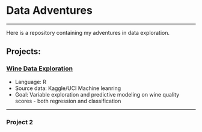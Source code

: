 # Data Adventures
----------------

Here is a repository containing my adventures in data exploration.  

## Projects:

### [Wine Data Exploration](https://github.com/jangier/DATA_PROJECTS/blob/master/Kaggle_Wine_Test.md)
* Language: R
* Source data: Kaggle/UCI Machine leanring 
* Goal: Variable exploration and predictive modeling on wine quality scores - both regression and classification

---
### Project 2
